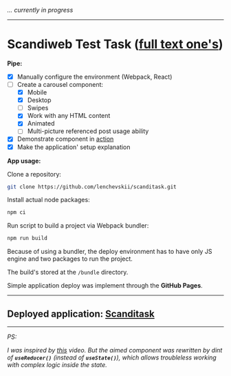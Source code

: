 
*... currently in progress*

---

# Scandiweb Test Task (**[full text one's](https://github.com/lenchevskii/scanditask/blob/main/TASK.md)**)

  **Pipe:**

- [x] Manually configure the environment (Webpack, React)
- [ ] Create a carousel component:
  - [x] Mobile
  - [x] Desktop
  - [ ] Swipes
  - [x] Work with any HTML content
  - [x] Animated
  - [ ] Multi-picture referenced post usage ability
- [x] Demonstrate component in [action](https://lenchevskii.github.io/scanditask/)
- [x] Make the application' setup explanation

**App usage:**

Clone a repository:

  ```bash
  git clone https://github.com/lenchevskii/scanditask.git
  ```

Install actual node packages:

  ```bash
  npm ci
  ```

Run script to build a project via Webpack bundler:

  ```bash
  npm run build
  ```

Because of using a bundler, the deploy environment has to have only JS engine and two packages to run the project.

The build's stored at the `/bundle` directory.

Simple application deploy was implement through the **GitHub Pages**.

---

## Deployed application: [Scanditask](https://lenchevskii.github.io/scanditask/)

---

*PS:*

*I was inspired by [this](https://www.youtube.com/watch?v=Tdpq-9XYoNM) video. But the aimed component was rewritten by dint of **`useReducer()`** (instead of **`useState()`**), which allows troubleless working with complex logic inside the state.*
